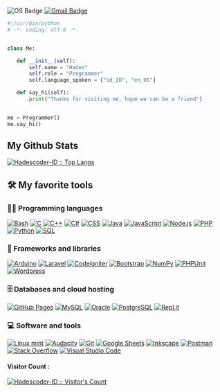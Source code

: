 ![OS Badge](https://img.shields.io/badge/OS-linux-blue?&logo=Linux)
[![Gmail Badge](https://img.shields.io/badge/-blackq00013@gmail.com-c14438?style=flat&logo=Gmail&logoColor=white&link=mailto:blackq00013@gmail.com)](mailto:blackq00013@gmail.com) 

 
 ```python
#!/usr/bin/python
# -*- coding: utf-8 -*-


class Me:

    def __init__(self):
        self.name = "Hades"
        self.role = "Programmer"
        self.language_spoken = ["id_ID", "en_US"]

    def say_hi(self):
        print("Thanks for visiting me, hope we can be a friend")


me = Programmer()
me.say_hi()
```
 
 

<h2>My Github Stats</h2>
<p>
    <a href="https://github.com/Hadescoder-ID"><img src="https://github-readme-stats.vercel.app/api/top-langs/?username=Hadescoder-ID&theme=tokyonight&layout=compact&hide_border=true&bg_color=282A36&icon_color=686868&title_color=57c7ff&text_color=9aedfe" alt="Hadescoder-ID :: Top Langs" /></a>
 
</p>

## 🛠️ My favorite tools

### 👨‍💻 Programming languages

<p>
     <a href="#"><img alt="Bash" src="https://img.shields.io/badge/Bash-121011.svg?logo=gnu-bash&logoColor=white"></a>
     <a href="#"><img alt="C" src="https://custom-icon-badges.herokuapp.com/badge/C-03599C.svg?logo=c-in-hexagon&logoColor=white"></a>
     <a href="#"><img alt="C++" src="https://custom-icon-badges.herokuapp.com/badge/C++-9C033A.svg?logo=cpp2&logoColor=white"></a>
     <a href="#"><img alt="C#" src="https://custom-icon-badges.herokuapp.com/badge/C%23-68217A.svg?logo=cs2&logoColor=white"></a>
     <a href="#"><img alt="CSS" src="https://img.shields.io/badge/CSS-1572B6.svg?logo=css3&logoColor=white"></a> 
     <a href="#"><img alt="Java" src="https://img.shields.io/badge/Java-007396.svg?logo=java&logoColor=white"></a>
     <a href="#"><img alt="JavaScript" src="https://img.shields.io/badge/JavaScript-F7DF1E.svg?logo=javascript&logoColor=black"></a>
     <a href="#"><img alt="Node.js" src="https://img.shields.io/badge/Node.js-43853D.svg?logo=node.js&logoColor=white"></a>
     <a href="#"><img alt="PHP" src="https://img.shields.io/badge/PHP-777BB4.svg?logo=php&logoColor=white"></a>
     <a href="#"><img alt="Python" src="https://img.shields.io/badge/Python-14354C.svg?logo=python&logoColor=white"></a>
     <a href="#"><img alt="SQL" src="https://custom-icon-badges.herokuapp.com/badge/SQL-025E8C.svg?logo=database&logoColor=white"></a>
</p>

### 🧰 Frameworks and libraries

<p>
    <a href="#"><img alt="Arduino" src="https://img.shields.io/badge/-Arduino-00979D?logo=Arduino&logoColor=white"></a>
    <a href="#"><img alt="Laravel" src="https://img.shields.io/badge/-Laravel-red?logo=Laravel&logoColor=white"></a>
    <a href="#"><img alt="Codeigniter" src="https://img.shields.io/badge/-Codeigniter-red?logo=Codeigniter&logoColor=white"></a>
    <a href="#"><img alt="Bootstrap" src="https://img.shields.io/badge/Bootstrap-7952B3.svg?logo=bootstrap&logoColor=white"></a>
    <a href="#"><img alt="NumPy" src="https://img.shields.io/badge/Numpy-013243.svg?logo=numpy&logoColor=white"></a>
    <a href="#"><img alt="PHPUnit" src="https://custom-icon-badges.herokuapp.com/badge/PHPUnit-366488.svg?logo=test-tube&logoColor=white"></a>
    <a href="#"><img alt="Wordpress" src="https://img.shields.io/badge/Wordpress-21759B?logo=wordpress&logoColor=white"></a>
   
</p>

### 🗄️ Databases and cloud hosting

<p>
    <a href="#"><img alt="GitHub Pages" src="https://img.shields.io/badge/GitHub%20Pages-327FC7.svg?logo=github&logoColor=white"></a>
    <a href="#"><img alt="MySQL" src="https://img.shields.io/badge/MySQL-00f.svg?logo=mysql&logoColor=white"></a>
    <a href="#"><img alt="Oracle" src ="https://img.shields.io/badge/Oracle-F00000.svg?logo=oracle&logoColor=white"></a>
    <a href="#"><img alt="PostgreSQL" src ="https://img.shields.io/badge/PostgreSQL-316192.svg?logo=postgresql&logoColor=white"></a>
    <a href="#"><img alt="Repl.it" src="https://img.shields.io/badge/Repl.it-0D101E.svg?logo=Replit&logoColor=white"></a>
 
   
</p>
  
### 💻 Software and tools

<p>
    <a href="#"><img alt="Linux mint" src="https://img.shields.io/badge/-LinuxMint-00977S?logo=Linuxmint&logoColor=white"></a>
    <a href="#"><img alt="Audacity" src="https://img.shields.io/badge/-Audacity-0000CC?logo=audacity&logoColor=white"></a>
    <a href="#"><img alt="Git" src="https://img.shields.io/badge/Git-F05033.svg?logo=git&logoColor=white"></a>
    <a href="#"><img alt="Google Sheets" src="https://img.shields.io/badge/Google%20Sheets-34A853.svg?logo=google%20sheets&logoColor=white"></a>
    <a href="#"><img alt="Inkscape" src="https://img.shields.io/badge/Inkscape-000000?logo=Inkscape&logoColor=white"></a>
    <a href="#"><img alt="Postman" src="https://img.shields.io/badge/Postman-FF6C37?logo=postman&logoColor=white"></a>
    <a href="#"><img alt="Stack Overflow" src="https://img.shields.io/badge/-Stack%20Overflow-FE7A16?logo=stack-overflow&logoColor=white"></a>
    <a href="#"><img alt="Visual Studio Code" src="https://img.shields.io/badge/Visual%20Studio%20Code-0078d7.svg?logo=visual-studio-code&logoColor=white"></a>
</p>



<h4>Visitor Count : </h4>
<p>
    <a href="https://github.com/Hadescoder-ID">
        <img src="https://profile-counter.glitch.me/{Hadescoder-ID}/count.svg" alt="Hadescoder-ID :: Visitor's Count" />
    </a>
</p>

 
